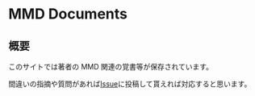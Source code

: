 # MMD Documents
## 概要
このサイトでは著者の MMD 関連の覚書等が保存されています。

間違いの指摘や質問があれば[Issue](https://github.com/Inwerwm/mmd-documents/issues)に投稿して貰えれば対応すると思います。
